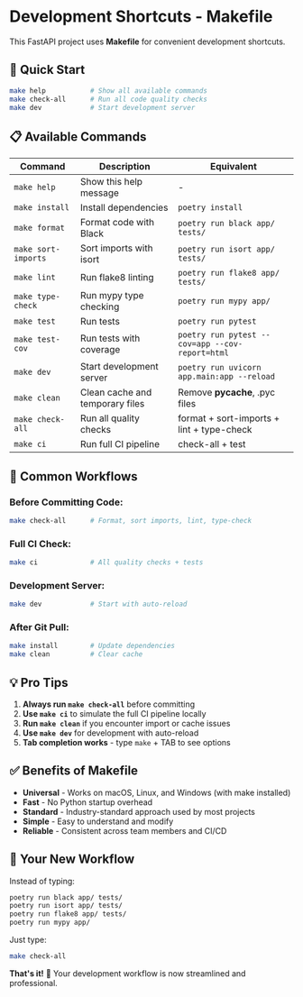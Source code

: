 # Development Shortcuts - Makefile

This FastAPI project uses **Makefile** for convenient development shortcuts.

## 🚀 **Quick Start**

```bash
make help           # Show all available commands
make check-all      # Run all code quality checks
make dev            # Start development server
```

## 📋 **Available Commands**

| Command | Description | Equivalent |
|---------|-------------|------------|
| `make help` | Show this help message | - |
| `make install` | Install dependencies | `poetry install` |
| `make format` | Format code with Black | `poetry run black app/ tests/` |
| `make sort-imports` | Sort imports with isort | `poetry run isort app/ tests/` |
| `make lint` | Run flake8 linting | `poetry run flake8 app/ tests/` |
| `make type-check` | Run mypy type checking | `poetry run mypy app/` |
| `make test` | Run tests | `poetry run pytest` |
| `make test-cov` | Run tests with coverage | `poetry run pytest --cov=app --cov-report=html` |
| `make dev` | Start development server | `poetry run uvicorn app.main:app --reload` |
| `make clean` | Clean cache and temporary files | Remove __pycache__, .pyc files |
| `make check-all` | Run all quality checks | format + sort-imports + lint + type-check |
| `make ci` | Run full CI pipeline | check-all + test |

## 🔄 **Common Workflows**

### Before Committing Code:
```bash
make check-all      # Format, sort imports, lint, type-check
```

### Full CI Check:
```bash
make ci             # All quality checks + tests
```

### Development Server:
```bash
make dev            # Start with auto-reload
```

### After Git Pull:
```bash
make install        # Update dependencies
make clean          # Clear cache
```

## 💡 **Pro Tips**

1. **Always run `make check-all`** before committing
2. **Use `make ci`** to simulate the full CI pipeline locally
3. **Run `make clean`** if you encounter import or cache issues
4. **Use `make dev`** for development with auto-reload
5. **Tab completion works** - type `make` + TAB to see options

## ✅ **Benefits of Makefile**

- **Universal** - Works on macOS, Linux, and Windows (with make installed)
- **Fast** - No Python startup overhead
- **Standard** - Industry-standard approach used by most projects
- **Simple** - Easy to understand and modify
- **Reliable** - Consistent across team members and CI/CD

## 🎯 **Your New Workflow**

Instead of typing:
```bash
poetry run black app/ tests/
poetry run isort app/ tests/
poetry run flake8 app/ tests/
poetry run mypy app/
```

Just type:
```bash
make check-all
```

**That's it!** 🎉 Your development workflow is now streamlined and professional. 
